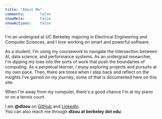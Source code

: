 ```yaml
---
title: "About Me"
comments:       false
showMeta:       false
showActions:    false
---
```


I'm an undergrad at UC Berkeley majoring in Electrical Engineering and Computer Sciences, and I love working on smart and powerful software.

As a student, I'm using my coursework to navigate the intersection between AI, data science, and performance systems. As an undergrad researcher, I'm dipping my toes into the sorts of work that push the boundaries of computing. As a perpetual learner, I enjoy exploring projects and pursuits at my own pace. Then, there are times when I step back and reflect on the insights I've gained on my journey; some of that is documented here on this site.

When I'm away from my computer, there's a good chance I'm at my piano or on a tennis court.

I am **@dlzou** on [GitHub](https://github.com/dlzou) and [LinkedIn](https://linkedin.com/in/dlzou).\
You can also reach me through **dlzou at berkeley dot edu**.

